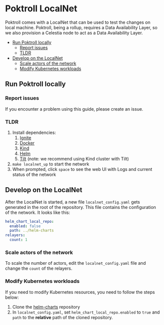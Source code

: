 # Poktroll LocalNet <!-- omit in toc -->

Poktroll comes with a LocalNet that can be used to test the changes on local machine. Poktroll, being a rollup, requires a Data Availability Layer, so we also provision a Celestia node to act as a Data Availability Layer.

- [Run Poktroll locally](#run-poktroll-locally)
  - [Report issues](#report-issues)
  - [TLDR](#tldr)
- [Develop on the LocalNet](#develop-on-the-localnet)
  - [Scale actors of the network](#scale-actors-of-the-network)
  - [Modify Kubernetes workloads](#modify-kubernetes-workloads)

## Run Poktroll locally

### Report issues

If you encounter a problem using this guide, please create an issue.

### TLDR

1. Install dependencies:
   1. [Ignite](https://docs.ignite.com/welcome/install)
   2. [Docker](https://docs.docker.com/engine/install/)
   3. [Kind](https://kind.sigs.k8s.io/#installation-and-usage)
   4. [Helm](https://helm.sh/docs/intro/install/#through-package-managers)
   5. [Tilt](https://docs.tilt.dev/install.html) (note: we recommend using Kind cluster with Tilt)
2. `make localnet_up` to start the network
3. When prompted, click `space` to see the web UI with Logs and current status of the network

## Develop on the LocalNet

After the LocalNet is started, a new file `localnet_config.yaml` gets generated in the root of the repository. This file contains the configuration of the network. It looks like this:

```yaml
helm_chart_local_repo:
  enabled: false
  path: ../helm-charts
relayers:
  count: 1
```

### Scale actors of the network

To scale the number of actors, edit the `localnet_config.yaml` file and change the `count` of the relayers.

### Modify Kubernetes workloads

If you need to modify Kubernetes resources, you need to follow the steps below:

1. Clone the [helm-charts](https://github.com/pokt-network/helm-charts) repository
2. In `localnet_config.yaml`, set `helm_chart_local_repo.enabled` to `true` and `path` to the **relative** path of the cloned repository.
